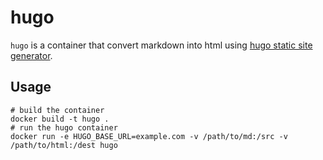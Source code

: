 # hugo

`hugo` is a container that convert markdown into html using [hugo static site generator](http://gohugo.io/).

## Usage

```
# build the container
docker build -t hugo .
# run the hugo container
docker run -e HUGO_BASE_URL=example.com -v /path/to/md:/src -v /path/to/html:/dest hugo
```



